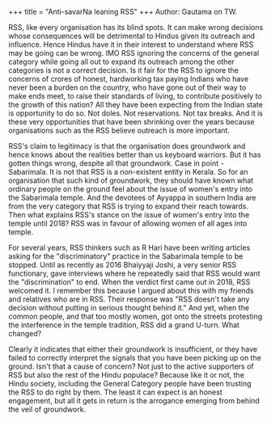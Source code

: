 +++
title = "Anti-savarNa leaning RSS"
+++
Author: Gautama on TW.

RSS, like every organisation has its blind spots. It can make wrong decisions whose consequences will be detrimental to Hindus given its outreach and influence. Hence Hindus have it in their interest to understand where RSS may be going can be wrong. IMO RSS ignoring the concerns of the general category while going all out to expand its outreach among the other categories is not a correct decision. Is it fair for the RSS to ignore the concerns of crores of honest, hardworking tax paying Indians who have never been a burden on the country, who have gone out of their way to make ends meet, to raise their standards of living, to contribute positively to the growth of this nation? All they have been expecting from the Indian state is opportunity to do so. Not doles. Not reservations. Not tax breaks. And it is these very opportunities that have been shrinking over the years because organisations such as the RSS believe outreach is more important.


RSS's claim to legitimacy is that the organisation does groundwork and hence knows about the realities better than us keyboard warriors. But it has gotten things wrong, despite all that groundwork. Case in point - Sabarimala. It is not that RSS is a non-existent entity in Kerala. So for an organisation that such kind of groundwork, they should have known what ordinary people on the ground feel about the issue of women's entry into the Sabarimala temple. And the devotees of Ayyappa in southern India are from the very category that RSS is trying to expand their reach towards. Then what explains RSS's stance on the issue of women's entry into the temple until 2018? RSS was in favour of allowing women of all ages into temple.

For several years, RSS thinkers such as R Hari have been writing articles asking for the "discriminatory" practice in the Sabarimala temple to be stopped. Until as recently as 2016 Bhaiyyaji Joshi, a very senior RSS functionary, gave interviews where he repeatedly said that RSS would want the "discrimination" to end. When the verdict first came out in 2018, RSS welcomed it. I remember this because I argued about this with my friends and relatives who are in RSS. Their response was "RSS doesn't take any decision without putting in serious thought behind it." And yet, when the common people, and that too mostly women, got onto the streets protesting the interference in the temple tradition, RSS did a grand U-turn. What changed?

Clearly it indicates that either their groundwork is insufficient, or they have failed to correctly interpret the signals that you have been picking up on the ground. Isn't that a cause of concern? Not just to the active supporters of RSS but also the rest of the Hindu populace? Because like it or not, the Hindu society, including the General Category people have been trusting the RSS to do right by them. The least it can expect is an honest engagement, but all it gets in return is the arrogance emerging from behind the veil of groundwork.